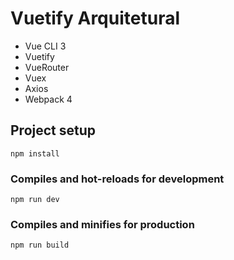 # Vuetify Arquitetural

- Vue CLI 3
- Vuetify
- VueRouter
- Vuex
- Axios
- Webpack 4

## Project setup
```
npm install
```

### Compiles and hot-reloads for development
```
npm run dev
```

### Compiles and minifies for production
```
npm run build
```
